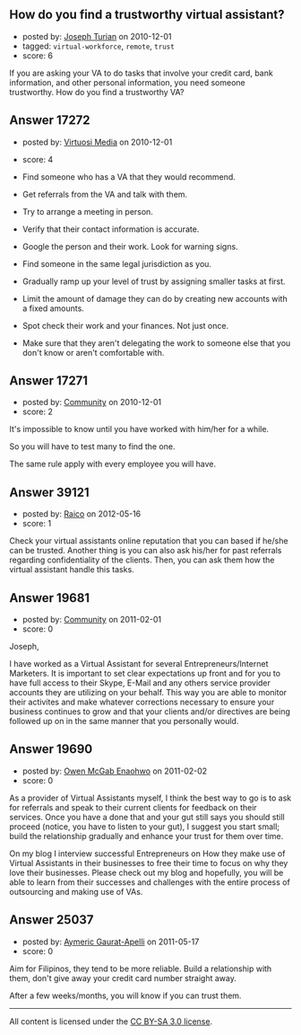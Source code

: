 ## How do you find a trustworthy virtual assistant?

- posted by: [Joseph Turian](https://stackexchange.com/users/-1/423-joseph-turian) on 2010-12-01
- tagged: `virtual-workforce`, `remote`, `trust`
- score: 6

If you are asking your VA to do tasks that involve your credit card, bank information, and other personal information, you need someone trustworthy. How do you find a trustworthy VA?



## Answer 17272

- posted by: [Virtuosi Media](https://stackexchange.com/users/-1/3825-virtuosi-media) on 2010-12-01
- score: 4

 - Find someone who has a VA that they
   would recommend.
 - Get referrals from the VA and talk
   with them.
 - Try to arrange a meeting in person.
 - Verify that their contact information is accurate.
 - Google the person and their work. Look for warning signs.
 - Find someone in the same legal
   jurisdiction as you.
 - Gradually ramp up your level of trust
   by assigning smaller tasks at first.
 - Limit the amount of damage they can
   do by creating new accounts with a
   fixed amounts.
 - Spot check their work and your
   finances. Not just once.
 - Make sure that they aren't delegating
   the work to someone else that you don't know or aren't comfortable with.




## Answer 17271

- posted by: [Community](https://stackexchange.com/users/-1/-1-community) on 2010-12-01
- score: 2

It's impossible to know until you have worked with him/her for a while.

So you will have to test many to find the one.

The same rule apply with every employee you will have.


## Answer 39121

- posted by: [Raico](https://stackexchange.com/users/-1/17974-raico) on 2012-05-16
- score: 1

Check your virtual assistants online reputation that you can based if he/she can be trusted. Another thing is you can also ask his/her for past referrals regarding confidentiality of the clients. Then, you can ask them how the virtual assistant handle this tasks.   


## Answer 19681

- posted by: [Community](https://stackexchange.com/users/-1/-1-community) on 2011-02-01
- score: 0

Joseph,

I have worked as a Virtual Assistant for several Entrepreneurs/Internet Marketers.  It is important to set clear expectations up front and for you to have full access to their Skype, E-Mail and any others service provider accounts they are utilizing on your behalf.  This way you are able to monitor their activites and make whatever corrections necessary to ensure your business continues to grow and that your clients and/or directives are being followed up on in the same manner that you personally would. 


## Answer 19690

- posted by: [Owen McGab Enaohwo](https://stackexchange.com/users/-1/6645-owen-mcgab-enaohwo) on 2011-02-02
- score: 0

As a provider of Virtual Assistants myself, I think the best way to go is to ask for referrals and speak to their current clients for feedback on their services. Once you have a done that and your gut still says you should still proceed (notice, you have to listen to your gut), I suggest you start small; build the relationship gradually and enhance your trust for them over time.

On my blog I interview successful Entrepreneurs on How they make use of Virtual Assistants in their businesses to free their time to focus on why they love their businesses. Please check out my blog and hopefully, you will be able to learn from their successes and challenges with the entire process of outsourcing and making use of VAs.



## Answer 25037

- posted by: [Aymeric Gaurat-Apelli](https://stackexchange.com/users/-1/4785-aymeric-gaurat-apelli) on 2011-05-17
- score: 0

Aim for Filipinos, they tend to be more reliable. Build a relationship with them, don't give away your credit card number straight away. 

After a few weeks/months, you will know if you can trust them.



---

All content is licensed under the [CC BY-SA 3.0 license](https://creativecommons.org/licenses/by-sa/3.0/).

